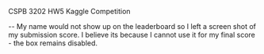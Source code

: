 CSPB 3202 HW5 Kaggle Competition

-- My name would not show up on the leaderboard so I left a screen shot of my submission score. I believe its because I cannot use it for my final score - the box remains disabled.

